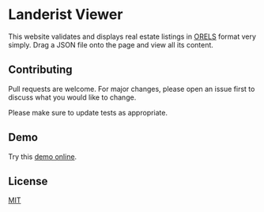 # Landerist Viewer

This website validates and displays real estate listings in [ORELS](https://github.com/techjb/Open-Real-Estate-Listings-Schema) format very simply. 
Drag a JSON file onto the page and view all its content.

## Contributing

Pull requests are welcome. For major changes, please open an issue first
to discuss what you would like to change.

Please make sure to update tests as appropriate.

## Demo
Try this [demo online](https://techjb.github.io/Landerist/landerist_viewer/wwwroot/index.html).

## License

[MIT](https://choosealicense.com/licenses/mit/)